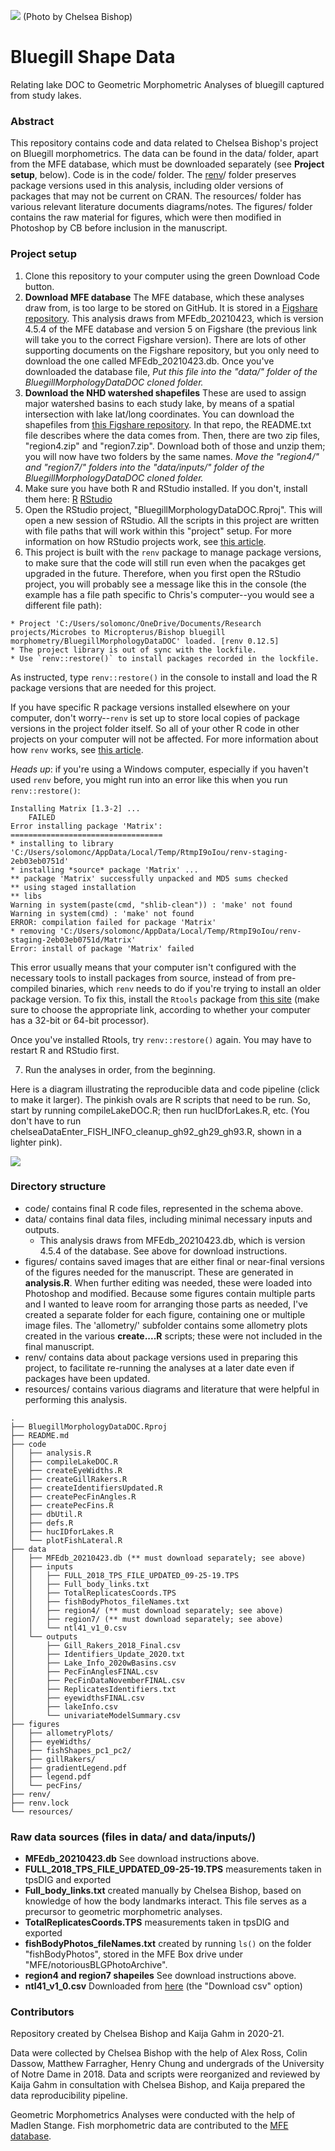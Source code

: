 ![](https://github.com/MFEh2o/BluegillMorphologyDataDOC/blob/main/resources/headerFish.jpg)
(Photo by Chelsea Bishop)

# Bluegill Shape Data
Relating lake DOC to Geometric Morphometric Analyses of bluegill captured from study lakes.

### Abstract
This repository contains code and data related to Chelsea Bishop's project on Bluegill morphometrics. The data can be found in the data/ folder, apart from the MFE database, which must be downloaded separately (see **Project setup**, below). Code is in the code/ folder. The [renv](https://rstudio.github.io/renv/articles/renv.html)/ folder preserves package versions used in this analysis, including older versions of packages that may not be current on CRAN. The resources/ folder has various relevant literature documents diagrams/notes. The figures/ folder contains the raw material for figures, which were then modified in Photoshop by CB before inclusion in the manuscript.

### Project setup
1. Clone this repository to your computer using the green Download Code button.
2. **Download MFE database** The MFE database, which these analyses draw from, is too large to be stored on GitHub. It is stored in a [Figshare repository](https://caryinstitute.figshare.com/articles/dataset/MFE_database_Data_from_ecosystem_ecology_research_by_Jones_Solomon_and_collaborators_on_the_ecology_and_biogeochemistry_of_lakes_and_lake_organisms_in_the_Upper_Midwest_USA/7438598/5). This analysis draws from MFEdb_20210423, which is version 4.5.4 of the MFE database and version 5 on Figshare (the previous link will take you to the correct Figshare version). There are lots of other supporting documents on the Figshare repository, but you only need to download the one called MFEdb_20210423.db. Once you've downloaded the database file, *Put this file into the "data/" folder of the BluegillMorphologyDataDOC cloned folder.*
3. **Download the NHD watershed shapefiles** These are used to assign major watershed basins to each study lake, by means of a spatial intersection with lake lat/long coordinates. You can download the shapefiles from [this Figshare repository](https://caryinstitute.figshare.com/articles/dataset/Morphometry_of_Bluegill_sunfish_Lepomis_macrochirus_varies_with_lake_dissolved_organic_carbon_concentration/14529303). In that repo, the README.txt file describes where the data comes from. Then, there are two zip files, "region4.zip" and "region7.zip". Download both of those and unzip them; you will now have two folders by the same names. *Move the "region4/" and "region7/" folders into the "data/inputs/" folder of the BluegillMorphologyDataDOC cloned folder.*
4. Make sure you have both R and RStudio installed. If you don't, install them here: [R](https://www.r-project.org/) [RStudio](https://www.rstudio.com/products/rstudio/download/)
5. Open the RStudio project, "BluegillMorphologyDataDOC.Rproj". This will open a new session of RStudio. All the scripts in this project are written with file paths that will work within this "project" setup. For more information on how RStudio projects work, see [this article](https://support.rstudio.com/hc/en-us/articles/200526207-Using-Projects).
6. This project is built with the `renv` package to manage package versions, to make sure that the code will still run even when the pacakges get upgraded in the future. Therefore, when you first open the RStudio project, you will probably see a message like this in the console (the example has a file path specific to Chris's computer--you would see a different file path):

```
* Project 'C:/Users/solomonc/OneDrive/Documents/Research projects/Microbes to Micropterus/Bishop bluegill morphometry/BluegillMorphologyDataDOC' loaded. [renv 0.12.5]
* The project library is out of sync with the lockfile.
* Use `renv::restore()` to install packages recorded in the lockfile.
```
As instructed, type `renv::restore()` in the console to install and load the R package versions that are needed for this project.

If you have specific R package versions installed elsewhere on your computer, don't worry--`renv` is set up to store local copies of package versions in the project folder itself. So all of your other R code in other projects on your computer will not be affected. For more information about how `renv` works, see [this article](https://rstudio.github.io/renv/articles/renv.html).

*Heads up*: if you're using a Windows computer, especially if you haven't used `renv` before, you might run into an error like this when you run `renv::restore()`:

```
Installing Matrix [1.3-2] ...
    FAILED
Error installing package 'Matrix':
==================================
* installing to library 'C:/Users/solomonc/AppData/Local/Temp/RtmpI9oIou/renv-staging-2eb03eb0751d'
* installing *source* package 'Matrix' ...
** package 'Matrix' successfully unpacked and MD5 sums checked
** using staged installation
** libs
Warning in system(paste(cmd, "shlib-clean")) : 'make' not found
Warning in system(cmd) : 'make' not found
ERROR: compilation failed for package 'Matrix'
* removing 'C:/Users/solomonc/AppData/Local/Temp/RtmpI9oIou/renv-staging-2eb03eb0751d/Matrix'
Error: install of package 'Matrix' failed
```
This error usually means that your computer isn't configured with the necessary tools to install packages from source, instead of from pre-compiled binaries, which `renv` needs to do if you're trying to install an older package version. To fix this, install the `Rtools` package from [this site](https://cran.r-project.org/bin/windows/Rtools/) (make sure to choose the appropriate link, according to whether your computer has a 32-bit or 64-bit processor).

Once you've installed Rtools, try `renv::restore()` again. You may have to restart R and RStudio first.

7. Run the analyses in order, from the beginning. 

Here is a diagram illustrating the reproducible data and code pipeline (click to make it larger). The pinkish ovals are R scripts that need to be run. So, start by running compileLakeDOC.R; then run hucIDforLakes.R, etc. (You don't have to run chelseaDataEnter_FISH_INFO_cleanup_gh92_gh29_gh93.R, shown in a lighter pink).

![](https://docs.google.com/drawings/d/e/2PACX-1vTEP9I5EuLxzX9hGX9sKzH35NbnyMQLg7ndA6maboKz3uW1_UmA13QyY7cssFAbMCt5Q2UDPTgbF9kv/pub?w=4116&h=947)

### Directory structure
- code/ contains final R code files, represented in the schema above.
- data/ contains final data files, including minimal necessary inputs and outputs. 
     - This analysis draws from MFEdb_20210423.db, which is version 4.5.4 of the database. See above for download instructions.
- figures/ contains saved images that are either final or near-final versions of the figures needed for the manuscript. These are generated in **analysis.R**. When further editing was needed, these were loaded into Photoshop and modified. Because some figures contain multiple parts and I wanted to leave room for arranging those parts as needed, I've created a separate folder for each figure, containing one or multiple image files. The 'allometry/' subfolder contains some allometry plots created in the various **create....R** scripts; these were not included in the final manuscript.
- renv/ contains data about package versions used in preparing this project, to facilitate re-running the analyses at a later date even if packages have been updated.
- resources/ contains various diagrams and literature that were helpful in performing this analysis.

```
.
├── BluegillMorphologyDataDOC.Rproj
├── README.md
├── code
│   ├── analysis.R
│   ├── compileLakeDOC.R
│   ├── createEyeWidths.R
│   ├── createGillRakers.R
│   ├── createIdentifiersUpdated.R
│   ├── createPecFinAngles.R
│   ├── createPecFins.R
│   ├── dbUtil.R
│   ├── defs.R
│   ├── hucIDforLakes.R
│   └── plotFishLateral.R
├── data
│   ├── MFEdb_20210423.db (** must download separately; see above)
│   ├── inputs
│   │   ├── FULL_2018_TPS_FILE_UPDATED_09-25-19.TPS
│   │   ├── Full_body_links.txt
│   │   ├── TotalReplicatesCoords.TPS
│   │   ├── fishBodyPhotos_fileNames.txt
│   │   ├── region4/ (** must download separately; see above)
│   │   ├── region7/ (** must download separately; see above)
│   │   └── ntl41_v1_0.csv
│   └── outputs
│       ├── Gill_Rakers_2018_Final.csv
│       ├── Identifiers_Update_2020.txt
│       ├── Lake_Info_2020wBasins.csv
│       ├── PecFinAnglesFINAL.csv
│       ├── PecFinDataNovemberFINAL.csv
│       ├── ReplicatesIdentifiers.txt
│       ├── eyewidthsFINAL.csv
│       ├── lakeInfo.csv
│       └── univariateModelSummary.csv
├── figures
│   ├── allometryPlots/
│   ├── eyeWidths/
│   ├── fishShapes_pc1_pc2/
│   ├── gillRakers/
│   ├── gradientLegend.pdf
│   ├── legend.pdf
│   └── pecFins/
├── renv/
├── renv.lock
└── resources/
```
### Raw data sources (files in data/ and data/inputs/)
- **MFEdb_20210423.db** See download instructions above.
- **FULL_2018_TPS_FILE_UPDATED_09-25-19.TPS** measurements taken in tpsDIG and exported
- **Full_body_links.txt** created manually by Chelsea Bishop, based on knowledge of how the body landmarks interact. This file serves as a precursor to geometric morphometric analyses.
- **TotalReplicatesCoords.TPS** measurements taken in tpsDIG and exported
- **fishBodyPhotos_fileNames.txt** created by running `ls()` on the folder "fishBodyPhotos", stored in the MFE Box drive under "MFE/notoriousBLGPhotoArchive".
- **region4 and region7 shapeiles** See download instructions above.
- **ntl41_v1_0.csv** Downloaded from [here](https://lter.limnology.wisc.edu/dataset/biocomplexity-north-temperate-lakes-lter-coordinated-field-studies-chemical-limnology-2001-2) (the "Download csv" option)

### Contributors
Repository created by Chelsea Bishop and Kaija Gahm in 2020-21. 

Data were collected by Chelsea Bishop with the help of Alex Ross, Colin Dassow, Matthew Farragher, Henry Chung and undergrads of the University of Notre Dame in 2018. Data and scripts were reorganized and reviewed by Kaija Gahm in consultation with Chelsea Bishop, and Kaija prepared the data reproducibility pipeline.

Geometric Morphometrics Analyses were conducted with the help of Madlen Stange. 
Fish morphometric data are contributed to the [MFE database](https://figshare.com/articles/MFE_database_Data_from_ecosystem_ecology_research_by_Jones_Solomon_and_collaborators_on_the_ecology_and_biogeochemistry_of_lakes_and_lake_organisms_in_the_Upper_Midwest_USA/7438598). 
